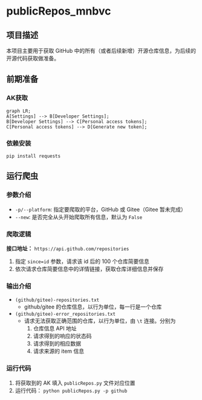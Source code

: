 # publicRepos_mnbvc

## 项目描述

本项目主要用于获取 GitHub 中的所有（或者后续新增）开源仓库信息，为后续的开源代码获取做准备。

## 前期准备

### AK获取

```mermaid
graph LR;
A[Settings] --> B[Developer Settings];
B[Developer Settings] --> C[Personal access tokens];
C[Personal access tokens] --> D[Generate new token];
```

### 依赖安装

```shell
pip install requests
```

## 运行爬虫

### 参数介绍

- `-p/--platform`: 指定要爬取的平台，GitHub 或 Gitee（Gitee 暂未完成）
- `--new`: 是否完全从头开始爬取所有信息，默认为 `False`

### 爬取逻辑

**接口地址：** `https://api.github.com/repositories`

1. 指定 `since=id` 参数，请求该 id 后的 100 个仓库简要信息
2. 依次请求仓库简要信息中的详情链接，获取仓库详细信息并保存

### 输出介绍

- `(github/gitee)-repositories.txt`
    - github/gitee 的仓库信息，以行为单位，每一行是一个仓库
- `(github/gitee)-error_repositories.txt`
    - 请求无法获取正确范围的仓库，以行为单位，由 `\t` 连接。分别为
        1. 仓库信息 API 地址
        2. 请求得到的响应的状态码
        3. 请求得到的相应数据
        4. 请求来源的 item 信息

### 运行代码

1. 将获取到的 AK 填入 `publicRepos.py` 文件对应位置
2. 运行代码： `python publicRepos.py -p github`
